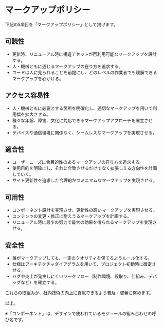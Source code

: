 # マークアップポリシー

下記の5項目を「マークアップポリシー」として掲げます。

## 可読性
- 更新時、リニューアル時に構造アセットが再利用可能なマークアップを設計する。
- 人・機械ともに通じるマークアップの在り方を追求する。
- コードは人に見られることを前提にし、どのレベルの作業者でも理解できるマークアップを心がける。

## アクセス容易性
- 人・機械ともに必要とする箇所を明確化し、適切なマークアップを用いて利用幅を拡大させる。
- 様々な年齢、障害、文化に対応できるマークアップアプローチを確立させる。
- デバイスや通信環境に関係なく、シームレスなマークアップを実現させる。

## 適合性
- ユーザーニーズに合目的性のあるマークアップの在り方を追求する。
- 使用目的を明確にし、それに合致させるだけでなく拡張しえる方向性を計画していく。
- サイト更新性を追求した合理的かつミニマムなマークアップを実現させる。

## 可用性
- コンポーネント設計を実現させ、更新性の高いマークアップを実現させる。
- コンテンツの変更・修正に耐えうるマークアップを計画する。
- リニューアル時に最少の努力で最大の効果を得られるマークアップを実現させる。

## 安全性
- 誰がマークアップしても、一定のクオリティを保てるようルール化する。
- 仕様はアーキテクチャダイアグラムを用いて、プロジェクト初動時に確定させる。
- バグや炎上が発生しにくいワークフロー（制作環境、段取り、仕組み、デバッグなど）を確立する。

これらの取組みが、社内技術の向上に貢献できるよう普及・啓発に努めます。

以上。

※「コンポーネント」は、デザインで使われているモジュールの組み合わせの呼び名です。
